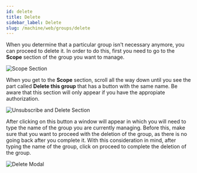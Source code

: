 ```yaml
---
id: delete
title: Delete
sidebar_label: Delete
slug: /machine/web/groups/delete
---
```


When you determine
that a particular group
isn't necessary anymore,
you can proceed to delete it.
In order to do this,
first you need to go
to the **Scope** section
of the group you want to manage.

![Scope Section](https://res.cloudinary.com/fluid-attacks/image/upload/v1622211893/docs/web/groups/deletion/highlighting_scope_rsioo0.webp)

When you get to the **Scope** section,
scroll all the way down
until you see the part called
**Delete this group**
that has a button with the same name.
Be aware that this section
will only appear
if you have the appropiate authorization.

![Unsubscribe and Delete Section](https://res.cloudinary.com/fluid-attacks/image/upload/v1622211892/docs/web/groups/deletion/delete_unsubscribe_ym9583.webp)

After clicking on this button
a window will appear
in which you will need to type the name
of the group you are currently managing.
Before this,
make sure that you want to proceed
with the deletion of the group,
as there is no going back
after you complete it.
With this consideration in mind,
after typing the name of the group,
click on proceed
to complete the deletion of the group.

![Delete Modal](https://res.cloudinary.com/fluid-attacks/image/upload/v1622211893/docs/web/groups/deletion/delete_modal_mev6mj.webp)
